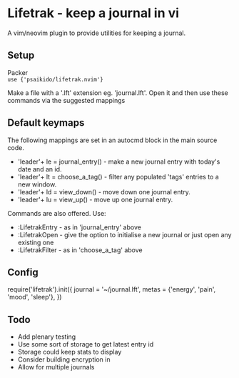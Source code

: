 # Lifetrak - keep a journal in vi

A vim/neovim plugin to provide utilities for keeping a journal.  

## Setup
Packer  
`use {'psaikido/lifetrak.nvim'}`

Make a file with a '.lft' extension eg. 'journal.lft'. 
Open it and then use these commands via the suggested mappings


## Default keymaps
The following mappings are set in an autocmd block in the main source code.

- 'leader'+ le = journal_entry() - make a new journal entry with today's date and an id.  
- 'leader'+ lt = choose_a_tag() - filter any populated 'tags' entries to a new window.
- 'leader'+ ld = view_down() - move down one journal entry.
- 'leader'+ lu = view_up() - move up one journal entry.

Commands are also offered. Use:
- :LifetrakEntry - as in 'journal_entry' above
- :LifetrakOpen - give the option to initialise a new journal or just open any existing one
- :LifetrakFilter - as in 'choose_a_tag' above


## Config
require('lifetrak').init({ 
    journal = '~/journal.lft',
    metas = {'energy', 'pain', 'mood', 'sleep'},
})


## Todo
- Add plenary testing
- Use some sort of storage to get latest entry id
- Storage could keep stats to display
- Consider building encryption in
- Allow for multiple journals
